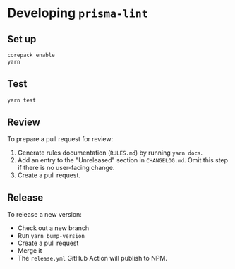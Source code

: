 # Developing `prisma-lint`

## Set up

```sh
corepack enable
yarn
```

## Test

```sh
yarn test
```

## Review

To prepare a pull request for review:

1. Generate rules documentation (`RULES.md`) by running `yarn docs`.
2. Add an entry to the "Unreleased" section in `CHANGELOG.md`. Omit this step if there is no user-facing change.
3. Create a pull request.

## Release

To release a new version:

- Check out a new branch
- Run `yarn bump-version`
- Create a pull request
- Merge it
- The `release.yml` GitHub Action will publish to NPM.
